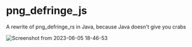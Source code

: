 # png_defringe_js
A rewrite of png_defringe_rs in Java, because Java doesn't give you crabs

![Screenshot from 2023-06-05 18-46-53](https://github.com/atsb/png_defringe_js/assets/44937323/c8e26c02-4e74-40e2-862c-190c2e1549e2)
